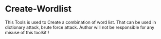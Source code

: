 # Create-Wordlist
This Tools is used to Create a combination of word list. That can be used in dictionary attack, brute force attack. Author will not be responsible for any misuse of this toolkit !
